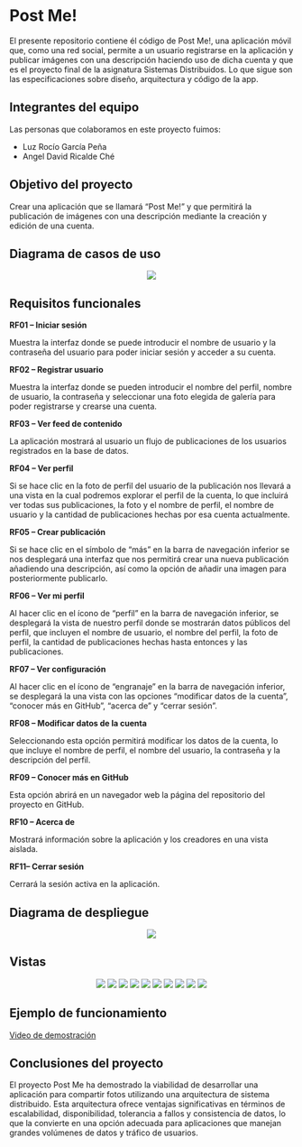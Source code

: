 # Post Me!

El presente repositorio contiene él código de Post Me!, una aplicación móvil que, como una red social, permite a un usuario registrarse en la aplicación y publicar imágenes con una descripción haciendo uso de dicha cuenta y que es el proyecto final de la asignatura Sistemas Distribuidos. Lo que sigue son las especificaciones sobre diseño, arquitectura y código de la app.

## Integrantes del equipo

Las personas que colaboramos en este proyecto fuimos:

- Luz Rocío García Peña
- Angel David Ricalde Ché

## Objetivo del proyecto

Crear una aplicación que se llamará “Post Me!” y que permitirá la publicación de imágenes con una descripción mediante la creación y edición de una cuenta.

## Diagrama de casos de uso
<p align="center">
  <img src="https://github.com/LuzR25/app_post_me/blob/main/Im%C3%A1genes/Diagrama%20de%20casos%20de%20uso.png">
</p>

## Requisitos funcionales 

**RF01 – Iniciar sesión**

Muestra la interfaz donde se puede introducir el nombre de usuario y la contraseña del usuario para poder iniciar sesión y acceder a su cuenta.

**RF02 – Registrar usuario**

Muestra la interfaz donde se pueden introducir el nombre del perfil, nombre de usuario, la contraseña y seleccionar una foto elegida de galería para poder registrarse y crearse una cuenta.

**RF03 – Ver feed de contenido**

La aplicación mostrará al usuario un flujo de publicaciones de los usuarios registrados en la base de datos.

**RF04 – Ver perfil**

Si se hace clic en la foto de perfil del usuario de la publicación nos llevará a una vista en la cual podremos explorar el perfil de la cuenta, lo que incluirá ver todas sus publicaciones, la foto y el nombre de perfil, el nombre de usuario y la cantidad de publicaciones hechas por esa cuenta actualmente.

**RF05 – Crear publicación**

Si se hace clic en el símbolo de “más” en la barra de navegación inferior se nos desplegará una interfaz que nos permitirá crear una nueva publicación añadiendo una descripción, así como la opción de añadir una imagen para posteriormente publicarlo.

**RF06 – Ver mi perfil**

Al hacer clic en el ícono de “perfil” en la barra de navegación inferior, se desplegará la vista de nuestro perfil donde se mostrarán datos públicos del perfil, que incluyen el nombre de usuario, el nombre del perfil, la foto de perfil, la cantidad de publicaciones hechas hasta entonces y las publicaciones.

**RF07 – Ver configuración**

Al hacer clic en el ícono de “engranaje” en la barra de navegación inferior, se desplegará la una vista con las opciones “modificar datos de la cuenta”, “conocer más en GitHub”, “acerca de” y “cerrar sesión”.

**RF08 – Modificar datos de la cuenta**

Seleccionando esta opción permitirá modificar los datos de la cuenta, lo que incluye el nombre de perfil, el nombre del usuario, la contraseña y la descripción del perfil.

**RF09 – Conocer más en GitHub**

Esta opción abrirá en un navegador web la página del repositorio del proyecto en GitHub.

**RF10 – Acerca de**

Mostrará información sobre la aplicación y los creadores en una vista aislada.

**RF11– Cerrar sesión**

Cerrará la sesión activa en la aplicación.

## Diagrama de despliegue
<p align="center">
  <img src="https://github.com/LuzR25/app_post_me/blob/main/Im%C3%A1genes/Diagrama%20de%20casos%20de%20uso.png">
</p>

## Vistas 

<p align="center">
  <img src="https://github.com/LuzR25/app_post_me/blob/main/Im%C3%A1genes/Iniciar%20sesión.png">
  <img src="https://github.com/LuzR25/app_post_me/blob/main/Im%C3%A1genes/Registro.png">
  <img src="https://github.com/LuzR25/app_post_me/blob/main/Im%C3%A1genes/Inicio.png">
  <img src="https://github.com/LuzR25/app_post_me/blob/main/Im%C3%A1genes/Crear%20publicación.png">
  <img src="https://github.com/LuzR25/app_post_me/blob/main/Im%C3%A1genes/Perfil.png">
  <img src="https://github.com/LuzR25/app_post_me/blob/main/Im%C3%A1genes/Perfil%20de%20usuario%20externo.png">
  <img src="https://github.com/LuzR25/app_post_me/blob/main/Im%C3%A1genes/Configuración.png">
  <img src="https://github.com/LuzR25/app_post_me/blob/main/Im%C3%A1genes/Editar%20datos%20de%20cuenta.png">
  <img src="https://github.com/LuzR25/app_post_me/blob/main/Im%C3%A1genes/Acerca%20de.png">
  <img src="https://github.com/LuzR25/app_post_me/blob/main/Im%C3%A1genes/Tarjeta%20de%20publicación.png">
</p>

## Ejemplo de funcionamiento
[Video de demostración](https://alumnosuady-my.sharepoint.com/:v:/g/personal/a20216883_alumnos_uady_mx/EbgaEgEGCsVJpoqVlZeiEnEBPmxfG-cQQmfAdhO7KT3KjA?nav=eyJyZWZlcnJhbEluZm8iOnsicmVmZXJyYWxBcHAiOiJPbmVEcml2ZUZvckJ1c2luZXNzIiwicmVmZXJyYWxBcHBQbGF0Zm9ybSI6IldlYiIsInJlZmVycmFsTW9kZSI6InZpZXciLCJyZWZlcnJhbFZpZXciOiJNeUZpbGVzTGlua0NvcHkifX0&e=kOOuyC)


## Conclusiones del proyecto
El proyecto Post Me ha demostrado la viabilidad de desarrollar una aplicación para compartir fotos utilizando una arquitectura de sistema distribuido. Esta arquitectura ofrece ventajas significativas en términos de escalabilidad, disponibilidad, tolerancia a fallos y consistencia de datos, lo que la convierte en una opción adecuada para aplicaciones que manejan grandes volúmenes de datos y tráfico de usuarios.

